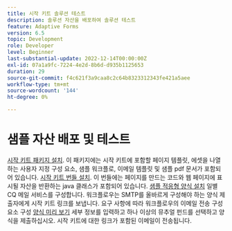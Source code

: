 ```yaml
---
title: 시작 키트 솔루션 테스트
description: 솔루션 자산을 배포하여 솔루션 테스트
feature: Adaptive Forms
version: 6.5
topic: Development
role: Developer
level: Beginner
last-substantial-update: 2022-12-14T00:00:00Z
exl-id: 07a1a9fc-7224-4e2d-8b6d-d935b1125653
duration: 29
source-git-commit: f4c621f3a9caa8c2c64b8323312343fe421a5aee
workflow-type: tm+mt
source-wordcount: '144'
ht-degree: 0%

---
```


# 샘플 자산 배포 및 테스트

[시작 키트 패키지 설치](assets/welcomekit.zip). 이 패키지에는 시작 키트에 포함할 페이지 템플릿, 에셋을 나열하는 사용자 지정 구성 요소, 샘플 워크플로, 이메일 템플릿 및 샘플 pdf 문서가 포함되어 있습니다.
[시작 키트 번들 설치](assets/welcomekit.core-1.0.0-SNAPSHOT.jar). 이 번들에는 페이지를 만드는 코드와 웹 페이지에 표시될 자산을 반환하는 java 클래스가 포함되어 있습니다.
[샘플 적응형 양식 설치](assets/account-openeing-form.zip)
일별 CQ 메일 서비스를 구성합니다. 워크플로우는 SMTP를 올바르게 구성해야 하는 양식 제출자에게 시작 키트 링크를 보냅니다.
요구 사항에 따라 워크플로우의 이메일 전송 구성 요소 구성
[양식 미리 보기](http://localhost:4502/content/dam/formsanddocuments/co-operators/accountopeningform/jcr:content?wcmmode=disabled)
세부 정보를 입력하고 하나 이상의 뮤추얼 펀드를 선택하고 양식을 제출하십시오. 시작 키트에 대한 링크가 포함된 이메일이 전송됩니다.
